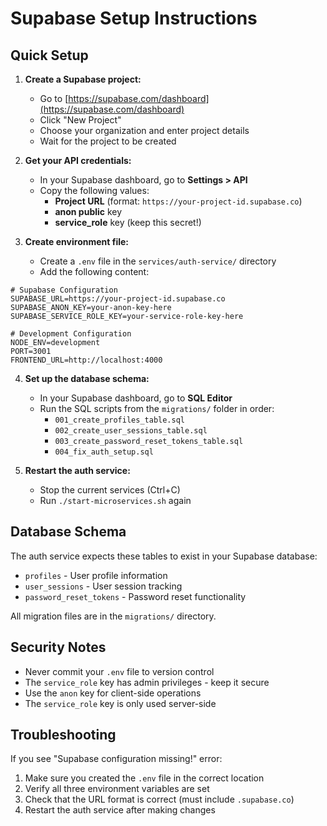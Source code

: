 # Supabase Setup Instructions

## Quick Setup

1. **Create a Supabase project:**
   - Go to [https://supabase.com/dashboard](https://supabase.com/dashboard)
   - Click "New Project"
   - Choose your organization and enter project details
   - Wait for the project to be created

2. **Get your API credentials:**
   - In your Supabase dashboard, go to **Settings > API**
   - Copy the following values:
     - **Project URL** (format: `https://your-project-id.supabase.co`)
     - **anon public** key
     - **service_role** key (keep this secret!)

3. **Create environment file:**
   - Create a `.env` file in the `services/auth-service/` directory
   - Add the following content:

```env
# Supabase Configuration
SUPABASE_URL=https://your-project-id.supabase.co
SUPABASE_ANON_KEY=your-anon-key-here
SUPABASE_SERVICE_ROLE_KEY=your-service-role-key-here

# Development Configuration
NODE_ENV=development
PORT=3001
FRONTEND_URL=http://localhost:4000
```

4. **Set up the database schema:**
   - In your Supabase dashboard, go to **SQL Editor**
   - Run the SQL scripts from the `migrations/` folder in order:
     - `001_create_profiles_table.sql`
     - `002_create_user_sessions_table.sql`
     - `003_create_password_reset_tokens_table.sql`
     - `004_fix_auth_setup.sql`

5. **Restart the auth service:**
   - Stop the current services (Ctrl+C)
   - Run `./start-microservices.sh` again

## Database Schema

The auth service expects these tables to exist in your Supabase database:

- `profiles` - User profile information
- `user_sessions` - User session tracking
- `password_reset_tokens` - Password reset functionality

All migration files are in the `migrations/` directory.

## Security Notes

- Never commit your `.env` file to version control
- The `service_role` key has admin privileges - keep it secure
- Use the `anon` key for client-side operations
- The `service_role` key is only used server-side

## Troubleshooting

If you see "Supabase configuration missing!" error:
1. Make sure you created the `.env` file in the correct location
2. Verify all three environment variables are set
3. Check that the URL format is correct (must include `.supabase.co`)
4. Restart the auth service after making changes
